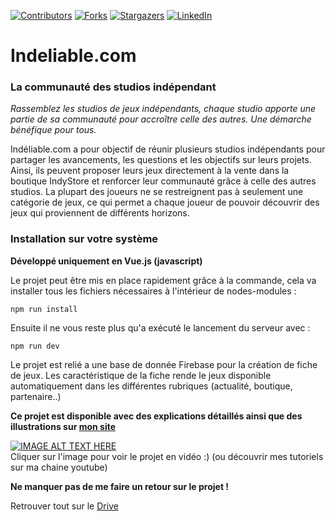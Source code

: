 [![Contributors][contributors-shield]][contributors-url]
[![Forks][forks-shield]][forks-url]
[![Stargazers][stars-shield]][stars-url]
[![LinkedIn][linkedin-shield]][linkedin-url]

# Indeliable.com

### La communauté des studios indépendant

*Rassemblez les studios de jeux indépendants, chaque studio apporte une partie de sa communauté pour accroître celle 
des autres. Une démarche bénéfique pour tous.*

Indéliable.com a pour objectif de réunir plusieurs studios indépendants pour partager les avancements, les questions 
et les objectifs sur leurs projets. Ainsi, ils peuvent proposer leurs jeux directement à la vente dans la boutique IndyStore 
et renforcer leur communauté grâce à celle des autres studios.
La plupart des joueurs ne se restreignent pas à seulement une catégorie de jeux, ce qui permet a chaque joueur de pouvoir 
découvrir des jeux qui proviennent de différents horizons.

### Installation sur votre système
**Développé uniquement en Vue.js (javascript)** <br>

Le projet peut être mis en place rapidement grâce à la commande, cela va installer tous les fichiers nécessaires à l'intérieur de nodes-modules :
```
npm run install
```
Ensuite il ne vous reste plus qu'a exécuté le lancement du serveur avec :
```
npm run dev
```

Le projet est relié a une base de donnée Firebase pour la création de fiche de jeux. Les caractéristique de la fiche rende le jeux 
disponible automatiquement dans les différentes rubriques (actualité, boutique, partenaire..)

**Ce projet est disponible avec des explications détaillés ainsi que des illustrations sur [mon site](https://www.rollet-raphael.com/project)**

[![IMAGE ALT TEXT HERE](https://img.youtube.com/vi/LAR4FebhZVo/0.jpg)](https://www.youtube.com/watch?v=LAR4FebhZVo)
<br>
Cliquer sur l'image pour voir le projet en vidéo :) (ou découvrir mes tutoriels sur ma chaine youtube)

**Ne manquer pas de me faire un retour sur le projet !**

Retrouver tout sur le [Drive](https://docs.google.com/document/d/1HqDbYuOvam4cfiCWP87Pv4g9KKkUs9WfMPFhWgvCpww/edit?usp=sharing) 


<!-- MARKDOWN LINKS & IMAGES -->
<!-- https://www.markdownguide.org/basic-syntax/#reference-style-links -->
[contributors-shield]: https://img.shields.io/github/contributors/deeluxe74/indeliable.com.svg?style=for-the-badge
[contributors-url]: https://github.com/deeluxe74/indeliable.com/graphs/contributors
[forks-shield]: https://img.shields.io/github/forks/deeluxe74/indeliable.com.svg?style=for-the-badge
[forks-url]: https://github.com/deeluxe74/indeliable.com/network/members
[stars-shield]: https://img.shields.io/github/stars/deeluxe74/indeliable.com.svg?style=for-the-badge
[stars-url]: https://github.com/deeluxe74/indeliable.com/stargazers

[linkedin-shield]: https://img.shields.io/badge/-LinkedIn-black.svg?style=for-the-badge&logo=linkedin&colorB=555
[linkedin-url]: https://www.linkedin.com/in/rollet-raphael/
[product-screenshot]: images/screenshot.png
